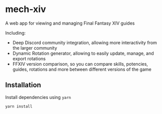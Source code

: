 # mech-xiv

A web app for viewing and managing Final Fantasy XIV guides

Including:

- Deep Discord community integration, allowing more interactivity from the larger community
- Dynamic Rotation generator, allowing to easily update, manage, and export rotations
- FFXIV version comparison, so you can compare skills, potencies, guides, rotations and more between different versions of the game

## Installation

Install dependencies using `yarn`

```
yarn install
```
